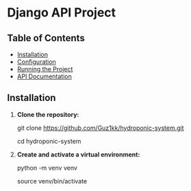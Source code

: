 # Django API Project

## Table of Contents

- [Installation](#installation)
- [Configuration](#configuration)
- [Running the Project](#running-the-project)
- [API Documentation](#api-documentation)

## Installation

1. **Clone the repository:**

      git clone https://github.com/Guz1kk/hydroponic-system.git

      cd hydroponic-system

2. **Create and activate a virtual environment:**

      python -m venv venv

      source venv/bin/activate